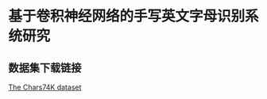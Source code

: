 # 基于卷积神经网络的手写英文字母识别系统研究

## 数据集下载链接
[The Chars74K dataset](https://info-ee.surrey.ac.uk/CVSSP/demos/chars74k/)